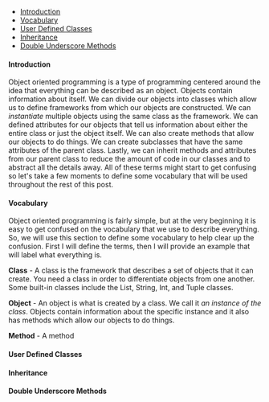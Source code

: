- [Introduction](#introduction)
- [Vocabulary](#vocabulary)
- [User Defined Classes](#user-defined-classes)
- [Inheritance](#inheritance)
- [Double Underscore Methods](#double-underscore-methods)

#### Introduction

Object oriented programming is a type of programming centered around the idea that everything can be described as an object. Objects contain information about itself. We can divide our objects into classes which allow us to define frameworks from which our objects are constructed. We can _instantiate_ multiple objects using the same class as the framework. We can defined attributes for our objects that tell us information about either the entire class or just the object itself. We can also create methods that allow our objects to do things. We can create subclasses that have the same attributes of the parent class. Lastly, we can inherit methods and attributes from our parent class to reduce the amount of code in our classes and to abstract all the details away. All of these terms might start to get confusing so let's take a few moments to define some vocabulary that will be used throughout the rest of this post.

#### Vocabulary

Object oriented programming is fairly simple, but at the very beginning it is easy to get confused on the vocabulary that we use to describe everything. So, we will use this section to define some vocabulary to help clear up the confusion. First I will define the terms, then I will provide an example that will label what everything is.

__Class__ - A class is the framework that describes a set of objects that it can create. You need a class in order to differentiate objects from one another. Some built-in classes include the List, String, Int, and Tuple classes.

__Object__ - An object is what is created by a class. We call it _an instance of the class_. Objects contain information about the specific instance and it also has methods which allow our objects to do things.

__Method__ - A method

#### User Defined Classes

#### Inheritance

#### Double Underscore Methods
